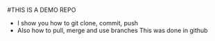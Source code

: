 #THIS IS A DEMO REPO
- I show you how to git clone, commit, push
- Also how to pull, merge and use branches
This was done in github

